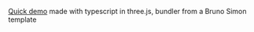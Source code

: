 [Quick demo](https://bczy.github.io/coloray/) made with typescript in three.js, bundler from a Bruno Simon template
